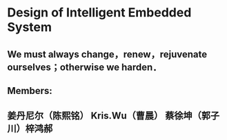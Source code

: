 #  Design of Intelligent Embedded System
## We must always change，renew，rejuvenate ourselves；otherwise we harden．  
## Members:  
## 姜丹尼尔（陈熙铭） Kris.Wu（曹晨） 蔡徐坤（郭子川）梓鸿郝

   
   
